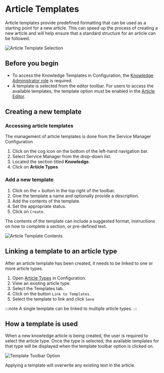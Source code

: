 # Article Templates
Article templates provide predefined formatting that can be used as a starting point for a new article. This can speed up the process of creating a new article and will help ensure that a standard structure for an article can be followed.   

![Article Template Selection](/_books/servicemanager-config/images/article-template-selection.png)

## Before you begin
* To access the Knowledge Templates in Configuration, the [Knowledge Administrator role](/servicemanager-config/setup/service-manager-roles#knowledge-roles) is required.
* A template is selected from the editor toolbar.  For users to access the available templates, the template option must be enabled in the [Article Editor](/servicemanager-config/knowledge/article-editor).

## Creating a new template      

### Accessing article templates
The management of article templates is done from the Service Manager Configuration
1. Click on the cog icon on the bottom of the left-hand navigation bar.
1. Select Service Manager from the drop-down list. 
1. Located the section titled **Knowledge**.
1. Click on **Article Types**

### Add a new template
1. Click on the + button in the top right of the toolbar.
1. Give the template a name and optionally provide a description.
1. Add the contents of the template.
1. Set the appropriate status.
1. Click on `Create`.

The contents of the template can include a suggested format, instructions on how to complete a section, or pre-defined text.

![Article Template Contents](/_books/servicemanager-config/images/article-template-creation.png)

## Linking a template to an article type
After an article template has been created, it needs to be linked to one or more article types.
1. Open [Article Types](/servicemanager-config/knowledge/article-types) in Configuration.
1. View an existing article type.
1. Select the Templates tab.
1. Click on the button `Link to Templates`.
1. Select the template to link and click `Save`

:::note
A single template can be linked to multiple article types.
:::

## How a template is used
When a new knowledge article is being created, the user is required to select the article type. Once the type is selected, the available templates for that type will be displayed when the template toolbar option is clicked on.

![Template Toolbar Option](/_books/servicemanager-config/images/article-template-toolbar-option.png)

Applying a template will overwrite any existing text in the article.  